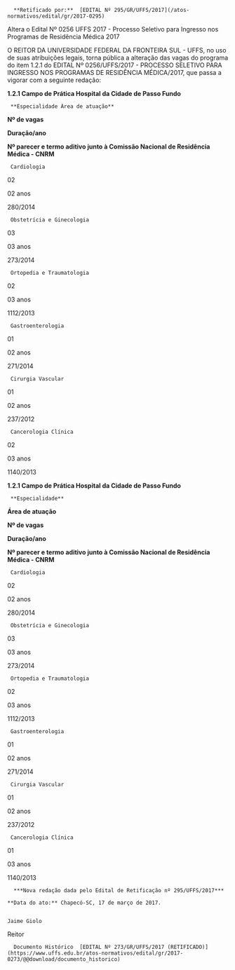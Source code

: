       **Retificado por:**  [EDITAL Nº 295/GR/UFFS/2017](/atos-normativos/edital/gr/2017-0295) 

   Altera o Edital Nº 0256 UFFS 2017 - Processo Seletivo para Ingresso nos Programas de Residência Médica 2017  

O REITOR DA UNIVERSIDADE FEDERAL DA FRONTEIRA SUL - UFFS, no uso de suas atribuições legais, torna pública a alteração das vagas do programa do item 1.2.1 do EDITAL Nº 0256/UFFS/2017 - PROCESSO SELETIVO PARA INGRESSO NOS PROGRAMAS DE RESIDÊNCIA MÉDICA/2017, que passa a vigorar com a seguinte redação:

  **1.2.1 Campo de Prática Hospital da Cidade de Passo Fundo**

     **Especialidade Área de atuação**

   **Nº de vagas**

   **Duração/ano**

   **Nº parecer e termo aditivo junto à Comissão Nacional de Residência Médica - CNRM**

     Cardiologia

   02

   02 anos

   280/2014

     Obstetrícia e Ginecologia

   03

   03 anos

   273/2014

     Ortopedia e Traumatologia

   02

   03 anos

   1112/2013

     Gastroenterologia

   01

   02 anos

   271/2014

     Cirurgia Vascular

   01

   02 anos

   237/2012

     Cancerologia Clínica

   02

   03 anos

   1140/2013

      

 **1.2.1 Campo de Prática Hospital da Cidade de Passo Fundo**

     **Especialidade**

 **Área de atuação**

   **Nº de vagas**

   **Duração/ano**

   **Nº parecer e termo aditivo junto à Comissão Nacional de Residência Médica - CNRM**

     Cardiologia

   02

   02 anos

   280/2014

     Obstetrícia e Ginecologia

   03

   03 anos

   273/2014

     Ortopedia e Traumatologia

   02

   03 anos

   1112/2013

     Gastroenterologia

   01

   02 anos

   271/2014

     Cirurgia Vascular

   01

   02 anos

   237/2012

     Cancerologia Clínica

   01

   03 anos

   1140/2013

      ***Nova redação dada pelo Edital de Retificação nº 295/UFFS/2017***

    **Data do ato:** Chapecó-SC, 17 de março de 2017.   
 

    Jaime Giolo   
 Reitor 

      Documento Histórico  [EDITAL Nº 273/GR/UFFS/2017 (RETIFICADO)](https://www.uffs.edu.br/atos-normativos/edital/gr/2017-0273/@@download/documento_historico)     
      